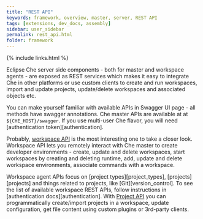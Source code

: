 ```yaml
---
title: "REST API"
keywords: framework, overview, master, server, REST API
tags: [extensions, dev_docs, assembly]
sidebar: user_sidebar
permalink: rest_api.html
folder: framework
---
```


{% include links.html %}

Eclipse Che server side components - both for master and workspace agents - are exposed as REST services which makes it easy to integrate Che in other platforms or use custom clients to create and run workspaces, import and update projects, update/delete workspaces and associated objects etc.

You can make yourself familiar with available APIs in Swagger UI page - all methods have swagger annotations. Che master APIs are available at at `${CHE_HOST}/swagger`. If you use multi-user Che flavor, you will need [authentication token][authentication].

Probably, [workspace API](https://github.com/eclipse/che/blob/master/wsmaster/che-core-api-workspace/src/main/java/org/eclipse/che/api/workspace/server/WorkspaceService.java) is the most interesting one to take a closer look. Workspace API lets you remotely interact with Che master to create developer environments - create, update and delete workspaces, start workspaces by creating and deleting runtime, add, update and delete workspace environments, associate commands with a workspace.

Workspace agent APIs focus on [project types][project_types], [projects][projects] and things related to projects, like [Git][version_control]. To see the list of available workspace REST APIs, follow instructions in [authentication docs][authentication]. With [Project API](https://github.com/eclipse/che/blob/master/wsagent/che-core-api-project/src/main/java/org/eclipse/che/api/project/server/ProjectService.java) you can programmatically create/import projects in a workspace, update configuration, get file content using custom plugins or 3rd-party clients.
